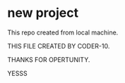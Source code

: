 # new project

This repo created from local machine.

THIS FILE CREATED BY CODER-10.

THANKS FOR OPERTUNITY.

YESSS